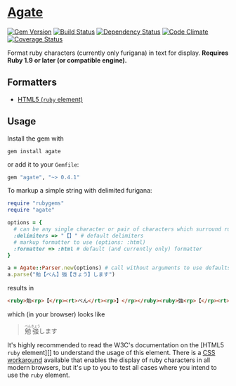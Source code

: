 # [Agate](http://en.wikipedia.org/w/index.php?title=Ruby_character&oldid=540994629#History)

[![Gem Version](https://badge.fury.io/rb/agate.svg)](http://badge.fury.io/rb/agate)
[![Build Status](https://travis-ci.org/jbhannah/agate.svg?branch=master)](https://travis-ci.org/jbhannah/agate)
[![Dependency Status](https://gemnasium.com/jbhannah/agate.png)](https://gemnasium.com/jbhannah/agate)
[![Code Climate](https://codeclimate.com/github/jbhannah/agate/badges/gpa.svg)](https://codeclimate.com/github/jbhannah/agate)
[![Coverage Status](https://img.shields.io/coveralls/jbhannah/agate.svg)](https://coveralls.io/r/jbhannah/agate?branch=master)

Format ruby characters (currently only furigana) in text for display. **Requires
Ruby 1.9 or later (or compatible engine).**

## Formatters

 * [HTML5 (`ruby` element)][]

## Usage

Install the gem with

    gem install agate

or add it to your `Gemfile`:

```ruby
gem "agate", "~> 0.4.1"
```

To markup a simple string with delimited furigana:

```ruby
require "rubygems"
require "agate"

options = {
  # can be any single character or pair of characters which surround ruby characters in text to parse
  :delimiters => "【】" # default delimiters
  # markup formatter to use (options: :html)
  :formatter => :html # default (and currently only) formatter
}

a = Agate::Parser.new(options) # call without arguments to use defaults
a.parse("勉【べん】強【きょう】します")
```

results in

```html
<ruby>勉<rp>【</rp><rt>べん</rt><rp>】</rp></ruby><ruby>強<rp>【</rp><rt>きょう</rt><rp>】</rp></ruby>します
```

which (in your browser) looks like

> <ruby>勉<rp>【</rp><rt>べん</rt><rp>】</rp></ruby><ruby>強<rp>【</rp><rt>きょう</rt><rp>】</rp></ruby>します

It's highly recommended to read the W3C's documentation on the [HTML5
`ruby` element][] to understand the usage of this element. There is a
[CSS workaround][] available that enables the display of ruby characters
in all modern browsers, but it's up to you to test all cases where you
intend to use the `ruby` element.

[HTML5 (`ruby` element)]: http://www.w3.org/TR/html5/text-level-semantics.html#the-ruby-element
[CSS workaround]: http://web.nickshanks.com/stylesheets/ruby.css
